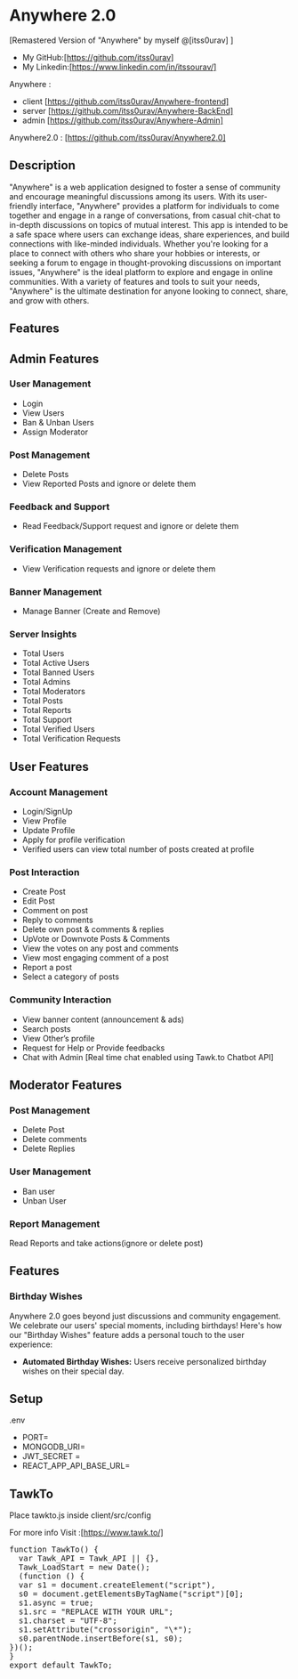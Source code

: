 # Anywhere 2.0

[Remastered Version of "Anywhere" by myself @[itss0urav] ]

- My GitHub:[https://github.com/itss0urav]
- My Linkedin:[https://www.linkedin.com/in/itssourav/]

Anywhere :

- client [https://github.com/itss0urav/Anywhere-frontend]
- server [https://github.com/itss0urav/Anywhere-BackEnd]
- admin [https://github.com/itss0urav/Anywhere-Admin]

Anywhere2.0 : [https://github.com/itss0urav/Anywhere2.0]

## Description

"Anywhere" is a web application designed to foster a sense of community and encourage meaningful discussions among its users. With its user-friendly interface, "Anywhere" provides a platform for individuals to come together and engage in a range of conversations, from casual chit-chat to in-depth discussions on topics of mutual interest. This app is intended to be a safe space where users can exchange ideas, share experiences, and build connections with like-minded individuals. Whether you're looking for a place to connect with others who share your hobbies or interests, or seeking a forum to engage in thought-provoking discussions on important issues, "Anywhere" is the ideal platform to explore and engage in online communities. With a variety of features and tools to suit your needs, "Anywhere" is the ultimate destination for anyone looking to connect, share, and grow with others.

## Features

<!-- ### Admin

- Login
- View Users
- Ban & Unban Users
- Delete Posts
- Read Feedback/Support request and ignore or delete them
- View Verification requests and ignore or delete them
- View Reported Posts and ignore or delete them
- Assign Moderator
- Manage Banner (Create and Remove)
- Server Insights
  [
  - - totalUsers,
  - - totalActiveUsers,
  - - totalBannedUsers,
  - - totalAdmins,
  - - totalMods,
  - - totalPosts,
  - - totalReports,
  - - totalSupport,
  - - totalVerifiedUsers,
  - - totalVerificationRequests
      ]

### User

- Login/SignUp
- Create Post
- Edit Post
- Comment on post
- Delete own post & comments & replies
- Reply to comments
- View banner content (announcement & ads)
- Search posts
- UpVote or Downvote Posts & Comments
- View the votes on any post and comments
- View most engaging comment of a post
- Report a post
- Select a category of posts
- Apply for profile verification
- verified users can view total number of posts created at profile
- View profile
- Update Profile
- View Other's profile
- Profile updation
- Request for Help or Provide feedbacks
- Chat with Admin [Real time chat enabled using Tawk.to Chatbot API]

### Moderator

- Delete Post
- Delete comments
- Delete Replies
- Read Reports and take actions(ignore or delete post)
- Ban user
- Unban User -->
  <!--  -->

## Admin Features

### User Management

- Login
- View Users
- Ban & Unban Users
- Assign Moderator

### Post Management

- Delete Posts
- View Reported Posts and ignore or delete them

### Feedback and Support

- Read Feedback/Support request and ignore or delete them

### Verification Management

- View Verification requests and ignore or delete them

### Banner Management

- Manage Banner (Create and Remove)

### Server Insights

- Total Users
- Total Active Users
- Total Banned Users
- Total Admins
- Total Moderators
- Total Posts
- Total Reports
- Total Support
- Total Verified Users
- Total Verification Requests

## User Features

### Account Management

- Login/SignUp
- View Profile
- Update Profile
- Apply for profile verification
- Verified users can view total number of posts created at profile

### Post Interaction

- Create Post
- Edit Post
- Comment on post
- Reply to comments
- Delete own post & comments & replies
- UpVote or Downvote Posts & Comments
- View the votes on any post and comments
- View most engaging comment of a post
- Report a post
- Select a category of posts

### Community Interaction

- View banner content (announcement & ads)
- Search posts
- View Other’s profile
- Request for Help or Provide feedbacks
- Chat with Admin [Real time chat enabled using Tawk.to Chatbot API]

## Moderator Features

### Post Management

- Delete Post
- Delete comments
- Delete Replies

### User Management

- Ban user
- Unban User

### Report Management

Read Reports and take actions(ignore or delete post)

<!--  -->

## Features

### Birthday Wishes

Anywhere 2.0 goes beyond just discussions and community engagement. We celebrate our users' special moments, including birthdays! Here's how our "Birthday Wishes" feature adds a personal touch to the user experience:

- **Automated Birthday Wishes:** Users receive personalized birthday wishes on their special day.

## Setup

.env

- PORT=
- MONGODB_URI=
- JWT_SECRET =
- REACT_APP_API_BASE_URL=

## TawkTo

Place tawkto.js inside client/src/config

For more info Visit :[https://www.tawk.to/]

<pre>
function TawkTo() {
  var Tawk_API = Tawk_API || {},
  Tawk_LoadStart = new Date();
  (function () {
  var s1 = document.createElement("script"),
  s0 = document.getElementsByTagName("script")[0];
  s1.async = true;
  s1.src = "REPLACE WITH YOUR URL";
  s1.charset = "UTF-8";
  s1.setAttribute("crossorigin", "\*");
  s0.parentNode.insertBefore(s1, s0);
})();
}
export default TawkTo;
</pre>
